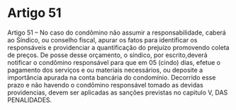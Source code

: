 # Artigo 51

Artigo 51 – No caso do condômino não assumir a responsabilidade, caberá ao
Síndico, ou conselho fiscal, apurar os fatos para identificar os responsáveis e
providenciar a quantificação do prejuízo promovendo coleta de preços. De posse
desse orçamento, o síndico, por escrito,deverá notificar o condômino
responsável para que em 05 (cindo) dias, efetue o pagamento dos serviços e ou
materiais necessários, ou deposite a importância apurada na conta bancária do
condomínio. Decorrido esse prazo e não havendo o condômino responsável
tomado as devidas providencias, devem ser aplicadas as sanções previstas no
capitulo V, DAS PENALIDADES.
